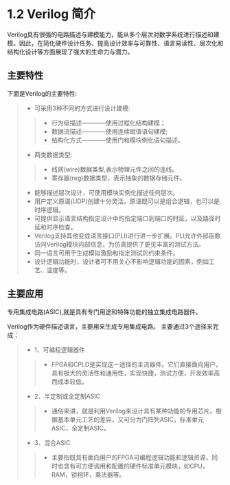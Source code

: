 # 1.2 Verilog 简介
Verilog具有很强的电路描述与建模能力，能从多个层次对数字系统进行描述和建模。因此，在简化硬件设计任务、提高设计效率与可靠性、语言易读性、层次化和结构化设计等方面展现了强大的生命力与潜力。

## 主要特性
下面是Verilog的主要特性:
> + 可采用3种不同的方式进行设计建模:
>> + 行为级描述————使用过程化结构建模；
>> + 数据流描述————使用连续赋值语句建模;
>> + 结构化方式————使用门和模块例化语句描述。
> + 两类数据类型:
>> + 线网(wire)数据类型,表示物理元件之间的连线。
>> + 寄存器(reg)数据类型，表示抽象的数据存储元件。
> + 能够描述层次设计，可使用模块实例化描述任何层次。
> + 用户定义原语(UDP)创建十分灵活。原语既可以是组合逻辑，也可以是时序逻辑。
> + 可提供显示语言结构指定设计中的指定端口到端口的时延，以及路径时延和时序检查。
> + Verilog支持其他变成语言接口(PLI)进行进一步扩展。PLI允许外部函数访问Verilog模块内部信息，为仿真提供了更见丰富的测试方法。
> + 同一语言可用于生成模拟激励和指定测试的约束条件。
> + 设计逻辑功能时，设计者可不用关心不影响逻辑功能的因素，例如工艺、温度等。

## 主要应用
专用集成电路(ASIC),就是具有专门用途和特殊功能的独立集成电路器件。

Verilog作为硬件描述语言，主要用来生成专用集成电路。
主要通过3个途径来完成：
> + 1、可编程逻辑器件
>> + FPGA和CPLD是实现这一途径的主流器件。它们直接面向用户，具有极大的灵活性和通用性，实现快捷，测试方便，开发效率高而成本较低。
> + 2、半定制或全定制ASIC
>> + 通俗来讲，就是利用Verilog来设计具有某种功能的专用芯片。根据基本单元工艺的差异，又可分为门阵列ASIC，标准单元ASIC，全定制ASIC。
> + 3、混合ASIC
>> + 主要指既具有面向用户的FPGA可编程逻辑功能和逻辑资源，同时也含有可方便调用和配置的硬件标准单元模块，如CPU，RAM，锁相环，乘法器等。